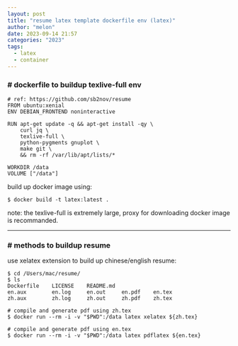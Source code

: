 ```yaml
---
layout: post
title: "resume latex template dockerfile env (latex)"
author: "melon"
date: 2023-09-14 21:57
categories: "2023"
tags:
  - latex
  - container
---
```


### # dockerfile to buildup texlive-full env
```text
# ref: https://github.com/sb2nov/resume
FROM ubuntu:xenial
ENV DEBIAN_FRONTEND noninteractive

RUN apt-get update -q && apt-get install -qy \
    curl jq \
    texlive-full \
    python-pygments gnuplot \
    make git \
    && rm -rf /var/lib/apt/lists/*

WORKDIR /data
VOLUME ["/data"]
```
build up docker image using:
```text
$ docker build -t latex:latest . 
```
note: the texlive-full is extremely large, proxy for downloading docker image is recommanded.

<hr>

### # methods to buildup resume
use xelatex extension to build up chinese/english resume:
```text
$ cd /Users/mac/resume/
$ ls 
Dockerfile    LICENSE    README.md    
en.aux        en.log     en.out     en.pdf    en.tex
zh.aux        zh.log     zh.out     zh.pdf    zh.tex

# compile and generate pdf using zh.tex
$ docker run --rm -i -v "$PWD":/data latex xelatex ${zh.tex}

# compile and generate pdf using en.tex
$ docker run --rm -i -v "$PWD":/data latex pdflatex ${en.tex}
```
